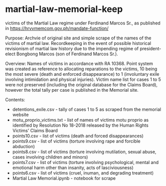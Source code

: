 # martial-law-memorial-keep
victims of the Martial Law regime under Ferdinand Marcos Sr., as published in https://hrvvmemcom.gov.ph/mandate-function/

Purpose: 
Archvie of original site and simple scrape of the names of the victims of martial law. Recordkeeping in the event of possible historical revisionism of martial law history due to the impending regime of president-elect Bongbong Marcos (son of Ferdinand Marcos Sr.).

Overview:
Names of victims in accordance with RA 10368. Point system was created as reference to allocating reparations to the victims, 10 being the most severe (death and enforced disappearance) to 1 (involuntary exile involving intimidation and physical injuries). Victim name list for cases 1 to 5 were not preserved (including the original database for the  Claims Board), however the total tally per case is published in the Memorial site. 

Contents:
* detentions_exile.csv - tally of cases 1 to 5 as scraped from the memorial website
* motu_proprio_victims.txt - list of names of victims motu proprio as identified by Resolution No 18-2018 released by the Human Rights Victims' Claims Board
* points10.csv - list of victims (death and forced disappearances)
* points9.csv - list of victims (torture involving rape and forcible abduction)
* points8.csv - list of victims (torture involving mutilation, sexual abuse, cases involving children and minors)
* points7.csv - list of victims (torture involving psychological, mental and emotional harm other than insanity, acts of lasciviousness)
* points6.csv - list of victims (cruel, inuman, and degrading treatment)
* Martial Law Memorial.ipynb - notebook for scrape
